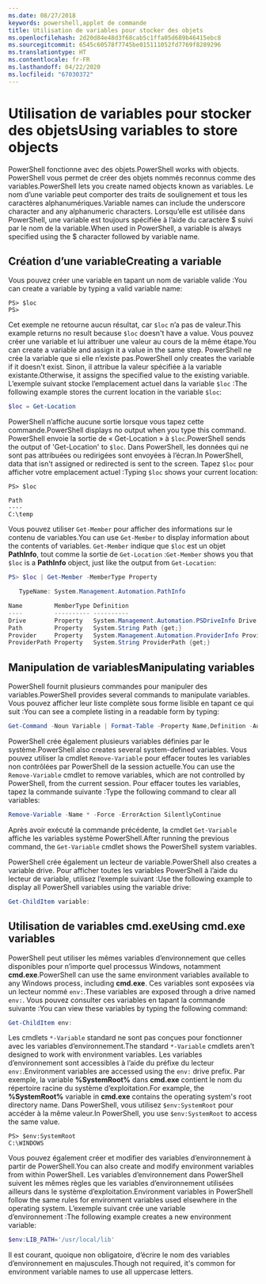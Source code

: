 ```yaml
---
ms.date: 08/27/2018
keywords: powershell,applet de commande
title: Utilisation de variables pour stocker des objets
ms.openlocfilehash: 2d20d84e48d3f68cab5c1ffa05d689b46415ebc8
ms.sourcegitcommit: 6545c60578f7745be015111052fd7769f8289296
ms.translationtype: HT
ms.contentlocale: fr-FR
ms.lasthandoff: 04/22/2020
ms.locfileid: "67030372"
---
```

# <a name="using-variables-to-store-objects"></a><span data-ttu-id="c98a1-103">Utilisation de variables pour stocker des objets</span><span class="sxs-lookup"><span data-stu-id="c98a1-103">Using variables to store objects</span></span>

<span data-ttu-id="c98a1-104">PowerShell fonctionne avec des objets.</span><span class="sxs-lookup"><span data-stu-id="c98a1-104">PowerShell works with objects.</span></span> <span data-ttu-id="c98a1-105">PowerShell vous permet de créer des objets nommés reconnus comme des variables.</span><span class="sxs-lookup"><span data-stu-id="c98a1-105">PowerShell lets you create named objects known as variables.</span></span>
<span data-ttu-id="c98a1-106">Le nom d’une variable peut comporter des traits de soulignement et tous les caractères alphanumériques.</span><span class="sxs-lookup"><span data-stu-id="c98a1-106">Variable names can include the underscore character and any alphanumeric characters.</span></span> <span data-ttu-id="c98a1-107">Lorsqu’elle est utilisée dans PowerShell, une variable est toujours spécifiée à l’aide du caractère \$ suivi par le nom de la variable.</span><span class="sxs-lookup"><span data-stu-id="c98a1-107">When used in PowerShell, a variable is always specified using the \$ character followed by variable name.</span></span>

## <a name="creating-a-variable"></a><span data-ttu-id="c98a1-108">Création d’une variable</span><span class="sxs-lookup"><span data-stu-id="c98a1-108">Creating a variable</span></span>

<span data-ttu-id="c98a1-109">Vous pouvez créer une variable en tapant un nom de variable valide :</span><span class="sxs-lookup"><span data-stu-id="c98a1-109">You can create a variable by typing a valid variable name:</span></span>

```
PS> $loc
PS>
```

<span data-ttu-id="c98a1-110">Cet exemple ne retourne aucun résultat, car `$loc` n’a pas de valeur.</span><span class="sxs-lookup"><span data-stu-id="c98a1-110">This example returns no result because `$loc` doesn't have a value.</span></span> <span data-ttu-id="c98a1-111">Vous pouvez créer une variable et lui attribuer une valeur au cours de la même étape.</span><span class="sxs-lookup"><span data-stu-id="c98a1-111">You can create a variable and assign it a value in the same step.</span></span> <span data-ttu-id="c98a1-112">PowerShell ne crée la variable que si elle n’existe pas.</span><span class="sxs-lookup"><span data-stu-id="c98a1-112">PowerShell only creates the variable if it doesn't exist.</span></span>
<span data-ttu-id="c98a1-113">Sinon, il attribue la valeur spécifiée à la variable existante.</span><span class="sxs-lookup"><span data-stu-id="c98a1-113">Otherwise, it assigns the specified value to the existing variable.</span></span> <span data-ttu-id="c98a1-114">L’exemple suivant stocke l’emplacement actuel dans la variable `$loc` :</span><span class="sxs-lookup"><span data-stu-id="c98a1-114">The following example stores the current location in the variable `$loc`:</span></span>

```powershell
$loc = Get-Location
```

<span data-ttu-id="c98a1-115">PowerShell n’affiche aucune sortie lorsque vous tapez cette commande.</span><span class="sxs-lookup"><span data-stu-id="c98a1-115">PowerShell displays no output when you type this command.</span></span> <span data-ttu-id="c98a1-116">PowerShell envoie la sortie de « Get-Location » à `$loc`.</span><span class="sxs-lookup"><span data-stu-id="c98a1-116">PowerShell sends the output of 'Get-Location' to `$loc`.</span></span> <span data-ttu-id="c98a1-117">Dans PowerShell, les données qui ne sont pas attribuées ou redirigées sont envoyées à l’écran.</span><span class="sxs-lookup"><span data-stu-id="c98a1-117">In PowerShell, data that isn't assigned or redirected is sent to the screen.</span></span> <span data-ttu-id="c98a1-118">Tapez `$loc` pour afficher votre emplacement actuel :</span><span class="sxs-lookup"><span data-stu-id="c98a1-118">Typing `$loc` shows your current location:</span></span>

```
PS> $loc

Path
----
C:\temp
```

<span data-ttu-id="c98a1-119">Vous pouvez utiliser `Get-Member` pour afficher des informations sur le contenu de variables.</span><span class="sxs-lookup"><span data-stu-id="c98a1-119">You can use `Get-Member` to display information about the contents of variables.</span></span> <span data-ttu-id="c98a1-120">`Get-Member` indique que `$loc` est un objet **PathInfo**, tout comme la sortie de `Get-Location` :</span><span class="sxs-lookup"><span data-stu-id="c98a1-120">`Get-Member` shows you that `$loc` is a **PathInfo** object, just like the output from `Get-Location`:</span></span>

```powershell
PS> $loc | Get-Member -MemberType Property

   TypeName: System.Management.Automation.PathInfo

Name         MemberType Definition
----         ---------- ----------
Drive        Property   System.Management.Automation.PSDriveInfo Drive {get;}
Path         Property   System.String Path {get;}
Provider     Property   System.Management.Automation.ProviderInfo Provider {...
ProviderPath Property   System.String ProviderPath {get;}
```

## <a name="manipulating-variables"></a><span data-ttu-id="c98a1-121">Manipulation de variables</span><span class="sxs-lookup"><span data-stu-id="c98a1-121">Manipulating variables</span></span>

<span data-ttu-id="c98a1-122">PowerShell fournit plusieurs commandes pour manipuler des variables.</span><span class="sxs-lookup"><span data-stu-id="c98a1-122">PowerShell provides several commands to manipulate variables.</span></span> <span data-ttu-id="c98a1-123">Vous pouvez afficher leur liste complète sous forme lisible en tapant ce qui suit :</span><span class="sxs-lookup"><span data-stu-id="c98a1-123">You can see a complete listing in a readable form by typing:</span></span>

```powershell
Get-Command -Noun Variable | Format-Table -Property Name,Definition -AutoSize -Wrap
```

<span data-ttu-id="c98a1-124">PowerShell crée également plusieurs variables définies par le système.</span><span class="sxs-lookup"><span data-stu-id="c98a1-124">PowerShell also creates several system-defined variables.</span></span> <span data-ttu-id="c98a1-125">Vous pouvez utiliser la cmdlet `Remove-Variable` pour effacer toutes les variables non contrôlées par PowerShell de la session actuelle.</span><span class="sxs-lookup"><span data-stu-id="c98a1-125">You can use the `Remove-Variable` cmdlet to remove variables, which are not controlled by PowerShell, from the current session.</span></span> <span data-ttu-id="c98a1-126">Pour effacer toutes les variables, tapez la commande suivante :</span><span class="sxs-lookup"><span data-stu-id="c98a1-126">Type the following command to clear all variables:</span></span>

```powershell
Remove-Variable -Name * -Force -ErrorAction SilentlyContinue
```

<span data-ttu-id="c98a1-127">Après avoir exécuté la commande précédente, la cmdlet `Get-Variable` affiche les variables système PowerShell.</span><span class="sxs-lookup"><span data-stu-id="c98a1-127">After running the previous command, the `Get-Variable` cmdlet shows the PowerShell system variables.</span></span>

<span data-ttu-id="c98a1-128">PowerShell crée également un lecteur de variable.</span><span class="sxs-lookup"><span data-stu-id="c98a1-128">PowerShell also creates a variable drive.</span></span> <span data-ttu-id="c98a1-129">Pour afficher toutes les variables PowerShell à l’aide du lecteur de variable, utilisez l’exemple suivant :</span><span class="sxs-lookup"><span data-stu-id="c98a1-129">Use the following example to display all PowerShell variables using the variable drive:</span></span>

```powershell
Get-ChildItem variable:
```

## <a name="using-cmdexe-variables"></a><span data-ttu-id="c98a1-130">Utilisation de variables cmd.exe</span><span class="sxs-lookup"><span data-stu-id="c98a1-130">Using cmd.exe variables</span></span>

<span data-ttu-id="c98a1-131">PowerShell peut utiliser les mêmes variables d’environnement que celles disponibles pour n’importe quel processus Windows, notamment **cmd.exe**.</span><span class="sxs-lookup"><span data-stu-id="c98a1-131">PowerShell can use the same environment variables available to any Windows process, including **cmd.exe**.</span></span> <span data-ttu-id="c98a1-132">Ces variables sont exposées via un lecteur nommé `env:`.</span><span class="sxs-lookup"><span data-stu-id="c98a1-132">These variables are exposed through a drive named `env:`.</span></span> <span data-ttu-id="c98a1-133">Vous pouvez consulter ces variables en tapant la commande suivante :</span><span class="sxs-lookup"><span data-stu-id="c98a1-133">You can view these variables by typing the following command:</span></span>

```powershell
Get-ChildItem env:
```

<span data-ttu-id="c98a1-134">Les cmdlets `*-Variable` standard ne sont pas conçues pour fonctionner avec les variables d’environnement.</span><span class="sxs-lookup"><span data-stu-id="c98a1-134">The standard `*-Variable` cmdlets aren't designed to work with environment variables.</span></span> <span data-ttu-id="c98a1-135">Les variables d’environnement sont accessibles à l’aide du préfixe du lecteur `env:`.</span><span class="sxs-lookup"><span data-stu-id="c98a1-135">Environment variables are accessed using the `env:` drive prefix.</span></span> <span data-ttu-id="c98a1-136">Par exemple, la variable **%SystemRoot%** dans **cmd.exe** contient le nom du répertoire racine du système d’exploitation.</span><span class="sxs-lookup"><span data-stu-id="c98a1-136">For example, the **%SystemRoot%** variable in **cmd.exe** contains the operating system's root directory name.</span></span> <span data-ttu-id="c98a1-137">Dans PowerShell, vous utilisez `$env:SystemRoot` pour accéder à la même valeur.</span><span class="sxs-lookup"><span data-stu-id="c98a1-137">In PowerShell, you use `$env:SystemRoot` to access the same value.</span></span>

```
PS> $env:SystemRoot
C:\WINDOWS
```

<span data-ttu-id="c98a1-138">Vous pouvez également créer et modifier des variables d’environnement à partir de PowerShell.</span><span class="sxs-lookup"><span data-stu-id="c98a1-138">You can also create and modify environment variables from within PowerShell.</span></span> <span data-ttu-id="c98a1-139">Les variables d’environnement dans PowerShell suivent les mêmes règles que les variables d’environnement utilisées ailleurs dans le système d’exploitation.</span><span class="sxs-lookup"><span data-stu-id="c98a1-139">Environment variables in PowerShell follow the same rules for environment variables used elsewhere in the operating system.</span></span> <span data-ttu-id="c98a1-140">L’exemple suivant crée une variable d’environnement :</span><span class="sxs-lookup"><span data-stu-id="c98a1-140">The following example creates a new environment variable:</span></span>

```powershell
$env:LIB_PATH='/usr/local/lib'
```

<span data-ttu-id="c98a1-141">Il est courant, quoique non obligatoire, d’écrire le nom des variables d’environnement en majuscules.</span><span class="sxs-lookup"><span data-stu-id="c98a1-141">Though not required, it's common for environment variable names to use all uppercase letters.</span></span>
